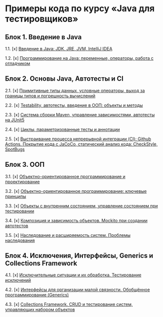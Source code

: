 # Примеры кода по курсу «Java для тестировщиков»

## Блок 1. Введение в Java

1.1. [x] [Введение в Java: JDK, JRE, JVM, IntelliJ IDEA](1.1_intro)

1.2. [x] [Программирование на Java: переменные, операторы, работа с отладчиком](1.2_programming)

## Блок 2. Основы Java, Автотесты и CI

2.1. [x] [Примитивные типы данных, условные операторы, выход за границы типов и погрешность вычислений](2.1_data)

2.2. [x] [Testability, автотесты, введение в ООП: объекты и методы](2.2_methods)

2.3. [x] [Система сборки Maven, управление зависимостями, автотесты на JUnit5](2.3_maven-junit)

2.4. [x] [Циклы, параметризованные тесты и аннотации](2.4_params)

2.5. [x] [Выстраивание процесса непрерывной интеграции (CI): Github Actions. Покрытие кода с JaCoCo, статический анализ кода: CheckStyle, SpotBugs](2.5_ci)

## Блок 3. ООП

3.1. [x] [Объектно-ориентированное программирование и проектирование](3.1_oop1)

3.2. [x] [Объектно-ориентированное программирование: ключевые принципы](3.2_oop2)

3.3. [x] [Объекты с внутренним состоянием, управление состоянием при тестировании](3.3_state)

3.4. [x] [Композиция и зависимость объектов. Mockito при создании автотестов](3.4_dependency)

3.5. [x] [Наследование и расширяемость систем. Проблемы наследования](3.5_inheritance)

## Блок 4. Исключения, Интерфейсы, Generics и Collections Framework

4.1. [x] [Исключительные ситуации и их обработка. Тестирование исключений](4.1_exceptions)

4.2. [x] [Интерфейсы для организации малой связности. Обобщённое программирование (Generics)](4.2_interfaces)

4.3. [x] [Collections Framework. CRUD и тестирование систем, управляющих набором объектов](4.3_collections)
